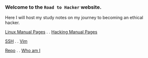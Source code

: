 ### Welcome to the `Road to Hacker` website.

Here I will host my study notes on my journey to becoming an ethical hacker.

[Linux Manual Pages][linux-man-pages] . . [Hacking Manual Pages][hacking-man-pages]

[SSH][ssh] . . [Vim][vim]

[Repo][repo] . . [Who am I][whoami]


[linux-man-pages]: ./linux-man-pages/linux-man-pages.md
[hacking-man-pages]: ./hacking-man-pages/hacking-man-pages.md

[ssh]: ./ssh/01-intro.md
[vim]: ./vim/01-intro.md

[repo]: https://github.com/PenguinSixtyfive/penguinsixtyfive.github.io
[whoami]: whoami.md




